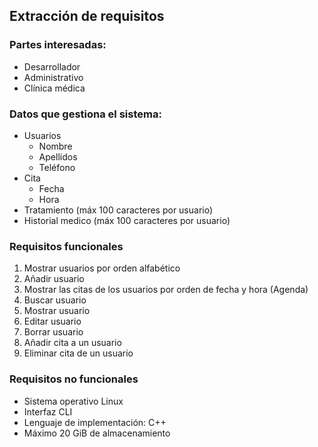 ## Extracción de requisitos

### Partes interesadas:
* Desarrollador
* Administrativo
* Clínica médica


### Datos que gestiona el sistema:
* Usuarios
  * Nombre
  * Apellidos
  * Teléfono
* Cita
  * Fecha
  * Hora
* Tratamiento (máx 100 caracteres por usuario)
* Historial medico (máx 100 caracteres por usuario)

### Requisitos funcionales 
1. Mostrar usuarios por orden alfabético
1. Añadir usuario
1. Mostrar las citas de los usuarios por orden de fecha y hora (Agenda)
1. Buscar usuario
1. Mostrar usuario
1. Editar usuario
1. Borrar usuario
1. Añadir cita a un usuario
1. Eliminar cita de un usuario

### Requisitos no funcionales
* Sistema operativo Linux
* Interfaz CLI
* Lenguaje de implementación: C++
* Máximo 20 GiB de almacenamiento
